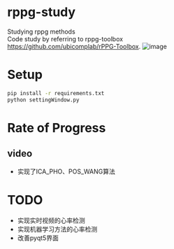 # rppg-study
Studying rppg methods  
Code study by referring to rppg-toolbox https://github.com/ubicomplab/rPPG-Toolbox.
![image](https://github.com/wfhhisagony/rppg-study/assets/71552660/b5c4366e-b49a-4ead-a8a1-ee0d6588b27b)  

# Setup
```bash
pip install -r requirements.txt
python settingWindow.py
```

# Rate of Progress  
## video
- 实现了ICA_PHO、POS_WANG算法

# TODO
- 实现实时视频的心率检测
- 实现机器学习方法的心率检测
- 改善pyqt5界面
